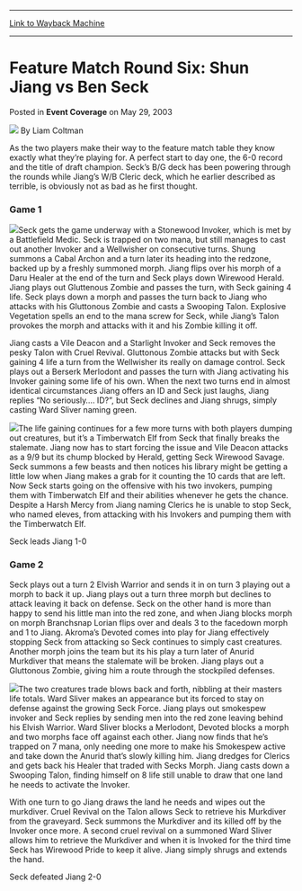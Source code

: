 
---
[Link to Wayback Machine](https://web.archive.org/web/20220524004041/https://magic.wizards.com/en/articles/archive/event-coverage/feature-match-round-six-shun-jiang-vs-ben-seck-2003-05-29)

[_metadata_:author]:- "Liam Coltman"
[_metadata_:description]:- "As the two players make their way to the feature match table they know exactly what they’re playing for. A perfect start to day one, the 6-0 record and the title of draft champion. Seck’s B/G deck has been powering through the rounds while Jiang’s W/B Cleric deck, which he earlier described as terrible, is obviously not as bad as he first thought.Game 1Seck gets the game"
[_metadata_:generator]:- "Drupal 7 (http://drupal.org)"
[_metadata_:node]:- "767946"
[_metadata_:publish_date]:- "2003-05-29"
[_metadata_:source]:- "div-main-content"
[_metadata_:title]:- "Feature Match Round Six: Shun Jiang vs Ben Seck"
[_metadata_:wayback_capture_timestamp]:- "2022-05-24 00:40:41"
[_metadata_:wayback_raw_url]:- "https://web.archive.org/web/20220524004041id_/https://magic.wizards.com/en/articles/archive/event-coverage/feature-match-round-six-shun-jiang-vs-ben-seck-2003-05-29"
[_metadata_:wayback_url]:- "https://magic.wizards.com/en/articles/archive/event-coverage/feature-match-round-six-shun-jiang-vs-ben-seck-2003-05-29"
---


Feature Match Round Six: Shun Jiang vs Ben Seck
===============================================



 Posted in **Event Coverage**
 on May 29, 2003 






![](https://media.magic.wizards.com/styles/auth_small/public/generic-avatar-150_0.png)
By Liam Coltman











As the two players make their way to the feature match table they know exactly what they’re playing for. A perfect start to day one, the 6-0 record and the title of draft champion. Seck’s B/G deck has been powering through the rounds while Jiang’s W/B Cleric deck, which he earlier described as terrible, is obviously not as bad as he first thought.

### Game 1

![](https://media.magic.wizards.com/image_legacy_migration/sideboard/images/ausnat03/a977.jpg)Seck gets the game underway with a Stonewood Invoker, which is met by a Battlefield Medic. Seck is trapped on two mana, but still manages to cast out another Invoker and a Wellwisher on consecutive turns. Shung summons a Cabal Archon and a turn later its heading into the redzone, backed up by a freshly summoned morph. Jiang flips over his morph of a Daru Healer at the end of the turn and Seck plays down Wirewood Herald. Jiang plays out Gluttenous Zombie and passes the turn, with Seck gaining 4 life. Seck plays down a morph and passes the turn back to Jiang who attacks with his Gluttonous Zombie and casts a Swooping Talon. Explosive Vegetation spells an end to the mana screw for Seck, while Jiang’s Talon provokes the morph and attacks with it and his Zombie killing it off. 

Jiang casts a Vile Deacon and a Starlight Invoker and Seck removes the pesky Talon with Cruel Revival. Gluttonous Zombie attacks but with Seck gaining 4 life a turn from the Wellwisher its really on damage control. Seck plays out a Berserk Merlodont and passes the turn with Jiang activating his Invoker gaining some life of his own. When the next two turns end in almost identical circumstances Jiang offers an ID and Seck just laughs, Jiang replies “No seriously…. ID?”, but Seck declines and Jiang shrugs, simply casting Ward Sliver naming green.

![](https://media.magic.wizards.com/image_legacy_migration/sideboard/images/ausnat03/a975.jpg)The life gaining continues for a few more turns with both players dumping out creatures, but it’s a Timberwatch Elf from Seck that finally breaks the stalemate. Jiang now has to start forcing the issue and Vile Deacon attacks as a 9/9 but its chump blocked by Herald, getting Seck Wirewood Savage. Seck summons a few beasts and then notices his library might be getting a little low when Jiang makes a grab for it counting the 10 cards that are left. Now Seck starts going on the offensive with his two invokers, pumping them with Timberwatch Elf and their abilities whenever he gets the chance. Despite a Harsh Mercy from Jiang naming Clerics he is unable to stop Seck, who named eleves, from attacking with his Invokers and pumping them with the Timberwatch Elf.

Seck leads Jiang 1-0

### Game 2

Seck plays out a turn 2 Elvish Warrior and sends it in on turn 3 playing out a morph to back it up. Jiang plays out a turn three morph but declines to attack leaving it back on defense. Seck on the other hand is more than happy to send his little man into the red zone, and when Jiang blocks morph on morph Branchsnap Lorian flips over and deals 3 to the facedown morph and 1 to Jiang. Akroma’s Devoted comes into play for Jiang effectively stopping Seck from attacking so Seck continues to simply cast creatures. Another morph joins the team but its his play a turn later of Anurid Murkdiver that means the stalemate will be broken. Jiang plays out a Gluttonous Zombie, giving him a route through the stockpiled defenses.

![](https://media.magic.wizards.com/image_legacy_migration/sideboard/images/ausnat03/a976.jpg)The two creatures trade blows back and forth, nibbling at their masters life totals. Ward Sliver makes an appearance but its forced to stay on defense against the growing Seck Force. Jiang plays out smokespew invoker and Seck replies by sending men into the red zone leaving behind his Elvish Warrior. Ward Sliver blocks a Merlodont, Devoted blocks a morph and two morphs face off against each other. Jiang now finds that he’s trapped on 7 mana, only needing one more to make his Smokespew active and take down the Anurid that’s slowly killing him. Jiang dredges for Clerics and gets back his Healer that traded with Secks Morph. Jiang casts down a Swooping Talon, finding himself on 8 life still unable to draw that one land he needs to activate the Invoker. 

With one turn to go Jiang draws the land he needs and wipes out the murkdiver. Cruel Revival on the Talon allows Seck to retrieve his Murkdiver from the graveyard. Seck summons the Murkdiver and its killed off by the Invoker once more. A second cruel revival on a summoned Ward Sliver allows him to retrieve the Murkdiver and when it is Invoked for the third time Seck has Wirewood Pride to keep it alive. Jiang simply shrugs and extends the hand.

Seck defeated Jiang 2-0








